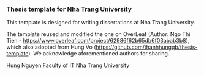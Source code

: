 ### Thesis template for Nha Trang University

This template is designed for writing dissertations at Nha Trang University.

The template reused and modified the one on OverLeaf (Author: Ngo Thi Tien - https://www.overleaf.com/project/62986f62b65db6f03abab3b8),
which also adopted from Hung Vo (https://github.com/thanhhungqb/thesis-template).
We acknowledge aforementioned authors for sharing.

Hung Nguyen
Faculty of IT
Nha Trang University



